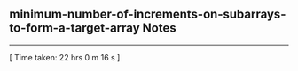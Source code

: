 <h2>minimum-number-of-increments-on-subarrays-to-form-a-target-array Notes</h2><hr>[ Time taken: 22 hrs 0 m 16 s ]